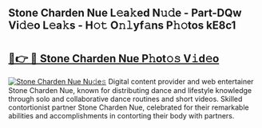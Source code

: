 ## Stone Charden Nue L𝚎a𝚔ed N𝚞𝚍e - Part-DQw Vi𝚍𝚎o L𝚎a𝚔s - H𝚘𝚝 O𝚗𝚕yf𝚊ns P𝚑𝚘tos kE8c1

# <h2><a href="http://kf0xf4.oniu.top/?m=Stone+Charden+Nue">🔗👉 🔴 Stone Charden Nue P𝚑ot𝚘𝚜 V𝚒d𝚎o</a></h2>

[![Stone Charden Nue Nu𝚍e𝚜](https://i.imgur.com/0qMVB7G.gif)](http://kf0xf4.oniu.top/?m=Stone+Charden+Nue)
Digital content provider and web entertainer Stone Charden Nue, known for distributing dance and lifestyle knowledge through solo and collaborative dance routines and short videos. Skilled contortionist partner Stone Charden Nue, celebrated for their remarkable abilities and accomplishments in contorting their body with partners.  
